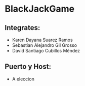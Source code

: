 # BlackJackGame


## Integrates: 
- Karen Dayana Suarez Ramos
- Sebastian Alejandro Gil Grosso
- David Santiago Cubillos Méndez

## Puerto y Host: 
- A eleccion
